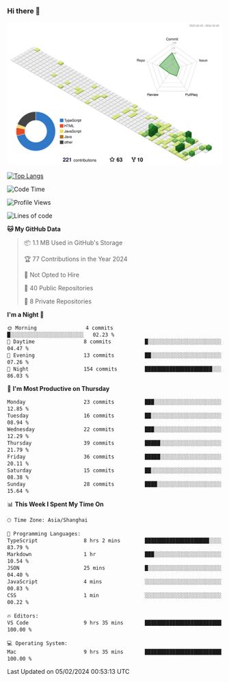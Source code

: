 ### Hi there 👋

![](./profile-3d-contrib/profile-green-animate.svg)

 

[![Top Langs](https://github-readme-stats.vercel.app/api/top-langs/?username=tonyljx)](https://github.com/anuraghazra/github-readme-stats)


 

<!--START_SECTION:waka-->
![Code Time](http://img.shields.io/badge/Code%20Time-142%20hrs%2046%20mins-blue)

![Profile Views](http://img.shields.io/badge/Profile%20Views-13-blue)

![Lines of code](https://img.shields.io/badge/From%20Hello%20World%20I%27ve%20Written-255.8%20thousand%20lines%20of%20code-blue)

**🐱 My GitHub Data** 

> 📦 1.1 MB Used in GitHub's Storage 
 > 
> 🏆 77 Contributions in the Year 2024
 > 
> 🚫 Not Opted to Hire
 > 
> 📜 40 Public Repositories 
 > 
> 🔑 8 Private Repositories 
 > 
**I'm a Night 🦉** 

```text
🌞 Morning                4 commits           █░░░░░░░░░░░░░░░░░░░░░░░░   02.23 % 
🌆 Daytime                8 commits           █░░░░░░░░░░░░░░░░░░░░░░░░   04.47 % 
🌃 Evening                13 commits          ██░░░░░░░░░░░░░░░░░░░░░░░   07.26 % 
🌙 Night                  154 commits         ██████████████████████░░░   86.03 % 
```
📅 **I'm Most Productive on Thursday** 

```text
Monday                   23 commits          ███░░░░░░░░░░░░░░░░░░░░░░   12.85 % 
Tuesday                  16 commits          ██░░░░░░░░░░░░░░░░░░░░░░░   08.94 % 
Wednesday                22 commits          ███░░░░░░░░░░░░░░░░░░░░░░   12.29 % 
Thursday                 39 commits          █████░░░░░░░░░░░░░░░░░░░░   21.79 % 
Friday                   36 commits          █████░░░░░░░░░░░░░░░░░░░░   20.11 % 
Saturday                 15 commits          ██░░░░░░░░░░░░░░░░░░░░░░░   08.38 % 
Sunday                   28 commits          ████░░░░░░░░░░░░░░░░░░░░░   15.64 % 
```


📊 **This Week I Spent My Time On** 

```text
🕑︎ Time Zone: Asia/Shanghai

💬 Programming Languages: 
TypeScript               8 hrs 2 mins        █████████████████████░░░░   83.79 % 
Markdown                 1 hr                ███░░░░░░░░░░░░░░░░░░░░░░   10.54 % 
JSON                     25 mins             █░░░░░░░░░░░░░░░░░░░░░░░░   04.40 % 
JavaScript               4 mins              ░░░░░░░░░░░░░░░░░░░░░░░░░   00.83 % 
CSS                      1 min               ░░░░░░░░░░░░░░░░░░░░░░░░░   00.22 % 

🔥 Editors: 
VS Code                  9 hrs 35 mins       █████████████████████████   100.00 % 

💻 Operating System: 
Mac                      9 hrs 35 mins       █████████████████████████   100.00 % 
```


 Last Updated on 05/02/2024 00:53:13 UTC
<!--END_SECTION:waka-->
